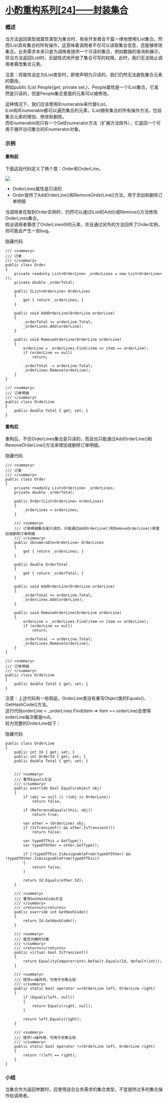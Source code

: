 # [小酌重构系列[24]——封装集合][0]

### 概述

当方法返回类型或属性类型为集合时，有些开发者会千篇一律地使用IList<T>集合。然而IList<T>具有集合的所有操作，这意味着调用者不仅可以读取集合信息，还能够修改集合。业务需求本来只是为调用者提供一个可读的集合，例如数据的查询和展示，但当方法返回IList<T>时，无疑隐式地开放了集合可写的权限。此时，我们无法阻止调用者篡改集合元素。

注意：将属性设定为IList<T>类型时，即使声明为只读的，我们仍然无法避免集合元素的篡改。  
例如public IList<Person> People{get; private set;}，People属性是一个IList集合，它虽然是只读的，但是People集合里面的元素可以被修改。

这种情况下，我们应该使用IEnumerable<T>来代替IList<T>。  
IList<T>和IEnumerable<T>都可以遍历集合的元素，IList<T>拥有集合的所有操作方法，包括集合元素的增加、修改和删除。  
而IEnumerable<T>则只有一个GetEnumerator方法（扩展方法除外），它返回一个可用于循环访问集合的IEnumerator<T>对象。

### 示例

#### 重构前

下面这段代码定义了两个类：Order和OrderLine。

![](./img/341820-20160601071302946-1017691140.png)

* OrderLines属性是只读的
* Order提供了AddOrderLine()和RemoveOrderLine()方法，用于添加和删除订单明细

当调用者在取到Order实例时，仍然可以通过IList<T>的Add()或Remove()方法修改OrderLines集合。  
假设调用者篡改了OrderLines中的元素，并且通过另外的方法回传了Order实例，则可能会产生一些bug。

隐藏代码

    /// <summary>
    /// 订单
    /// </summary>
    public class Order
    {
        private readonly List<OrderLine> _orderLines = new List<OrderLine>();
        private double _orderTotal;
    
        public IList<OrderLine> OrderLines
        {
            get { return _orderLines; }
        }
    
        public void AddOrderLine(OrderLine orderLine)
        {
            _orderTotal += orderLine.Total;
            _orderLines.Add(orderLine);
        }
    
        public void RemoveOrderLine(OrderLine orderLine)
        {
            orderLine = _orderLines.Find(item => item == orderLine);
            if (orderLine == null)
                return;
    
            _orderTotal -= orderLine.Total;
            _orderLines.Remove(orderLine);
        }
    }
    
    /// <summary>
    /// 订单明细
    /// </summary>
    public class OrderLine
    {
        public double Total { get; set; }
    }

#### 重构后

重构后，不仅OrderLines集合是只读的，而且也只能通过AddOrderLine()和RemoveOrderLine()方法来增加或删除订单明细。

隐藏代码

    /// <summary>
    /// 订单
    /// </summary>
    public class Order
    {
        private readonly List<OrderLine> _orderLines;
        private double _orderTotal;
    
        public Order(List<OrderLine> orderLines)
        {
            _orderLines = orderLines;
        }
    
        /// <summary>
        /// 订单明细集合是只读的，只能通过AddOrderLine()和RemoveOrderLine()来增加或删除订单明细
        /// </summary>
        public IEnumerable<OrderLine> OrderLines
        {
            get { return _orderLines; }
        }
    
        public double OrderTotal
        {
            get { return _orderTotal; }
        }
    
        public void AddOrderLine(OrderLine orderLine)
        {
            _orderTotal += orderLine.Total;
            _orderLines.Add(orderLine);
        }
    
        public void RemoveOrderLine(OrderLine orderLine)
        {
            orderLine = _orderLines.Find(item => item == orderLine);
            if (orderLine == null)
                return;
    
            _orderTotal -= orderLine.Total;
            _orderLines.Remove(orderLine);
        }
    }
    
    /// <summary>
    /// 订单明细
    /// </summary>
    public class OrderLine
    {
        public double Total { get; set; }
    }
    

注意：上述代码有一些瑕疵，OrderLine类没有重写Object类的Equals()、GetHashCode()方法。  
这行代码orderLine = _orderLines.Find(item => item == orderLine)会使得orderLine每次都是null。  
较为完整的OrderLine如下：

隐藏代码

    public class OrderLine
    {
        public int Id { get; set; }
        public int OrderId { get; set; }
        public double Total { get; set; }
    
    
        /// <summary>
        /// 重写Equals方法
        /// </summary>
        public override bool Equals(object obj)
        {
            if (obj == null || !(obj is OrderLine))
                return false;
    
            if (ReferenceEquals(this, obj))
                return true;
    
            var other = (OrderLine) obj;
            if (IsTransient() && other.IsTransient())
                return false;
    
            var typeOfThis = GetType();
            var typeOfOther = other.GetType();
    
            if (!typeOfThis.IsAssignableFrom(typeOfOther) && !typeOfOther.IsAssignableFrom(typeOfThis))
            {
                return false;
            }
    
            return Id.Equals(other.Id);
        }
    
        /// <summary>
        /// 重写GetHashCode方法
        /// </summary>
        /// <returns></returns>
        public override int GetHashCode()
        {
            return Id.GetHashCode();
        }
    
        /// <summary>
        /// 是否为瞬时对象
        /// </summary>
        /// <returns></returns>
        public virtual bool IsTransient()
        {
            return EqualityComparer<int>.Default.Equals(Id, default(int));
        }
    
        /// <summary>
        /// 提供==操作符，可用于对象比较
        /// </summary>
        public static bool operator ==(OrderLine left, OrderLine right)
        {
            if (Equals(left, null))
            {
                return Equals(right, null);
            }
    
            return left.Equals(right);
        }
    
        /// <summary>
        /// 提供!=操作用，可用于对象比较
        /// </summary>
        public static bool operator !=(OrderLine left, OrderLine right)
        {
            return !(left == right);
        }
    }
    

### 小结

当集合作为返回参数时，应使用适合业务需求的集合类型，不宜提供过多的集合操作给调用者。

[0]: http://www.cnblogs.com/keepfool/p/5548305.html